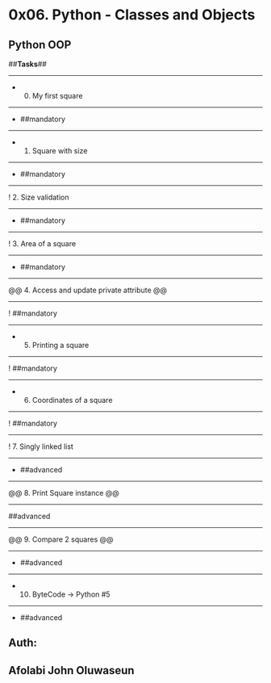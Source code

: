 # 0x06. Python - Classes and Objects
## Python  OOP

##**Tasks**##

___
- 0. My first square
___
+ ##mandatory
___
+ 1. Square with size
___
+ ##mandatory
___
! 2. Size validation
___
+ ##mandatory
___
! 3. Area of a square
___
+ ##mandatory
___
@@ 4. Access and update private attribute @@
___
! ##mandatory
___
- 5. Printing a square
___
! ##mandatory
___
+ 6. Coordinates of a square
___
! ##mandatory
___
! 7. Singly linked list
___
+ ##advanced
___
@@ 8. Print Square instance @@
___
##advanced
___
@@ 9. Compare 2 squares @@
___
+ ##advanced
___
+ 10. ByteCode -> Python #5
___
+ ##advanced

## Auth:
## Afolabi John Oluwaseun

